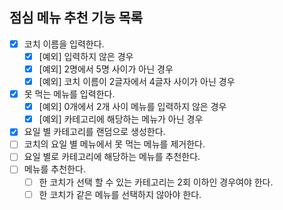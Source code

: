## 점심 메뉴 추천 기능 목록

- [X] 코치 이름을 입력한다.
  - [X] [예외] 입력하지 않은 경우
  - [X] [예외] 2명에서 5명 사이가 아닌 경우
  - [X] [예외] 코치 이름이 2글자에서 4글자 사이가 아닌 경우
- [X] 못 먹는 메뉴를 입력한다.
  - [X] [예외] 0개에서 2개 사이 메뉴를 입력하지 않은 경우
  - [X] [예외] 카테고리에 해당하는 메뉴가 아닌 경우
- [X] 요일 별 카테고리를 랜덤으로 생성한다.
- [ ] 코치의 요일 별 메뉴에서 못 먹는 메뉴를 제거한다.
- [ ] 요일 별로 카테고리에 해당하는 메뉴를 추천한다. 
- [ ] 메뉴를 추천한다.
  - [ ] 한 코치가 선택 할 수 있는 카테고리는 2회 이하인 경우여야 한다.
  - [ ] 한 코치가 같은 메뉴를 선택하지 않아야 한다.
